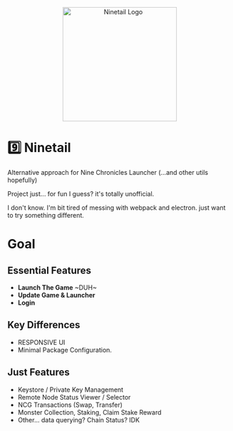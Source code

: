 <p align="center">
  <img style="width: 256px" alt="Ninetail Logo" src="https://github-production-user-asset-6210df.s3.amazonaws.com/6278999/242286369-bd969f41-997f-4c98-a8dd-2223acb576f6.png">
</p>

# 9️⃣ Ninetail
Alternative approach for Nine Chronicles Launcher (...and other utils hopefully)

Project just... for fun I guess? it's totally unofficial.

I don't know. I'm bit tired of messing with webpack and electron. just want to try something different.

# Goal
## Essential Features
- __Launch The Game__ ~DUH~
- __Update Game & Launcher__
- __Login__

## Key Differences
- RESPONSIVE UI
- Minimal Package Configuration.

## Just Features
- Keystore / Private Key Management
- Remote Node Status Viewer / Selector
- NCG Transactions (Swap, Transfer)
- Monster Collection, Staking, Claim Stake Reward
- Other... data querying? Chain Status? IDK